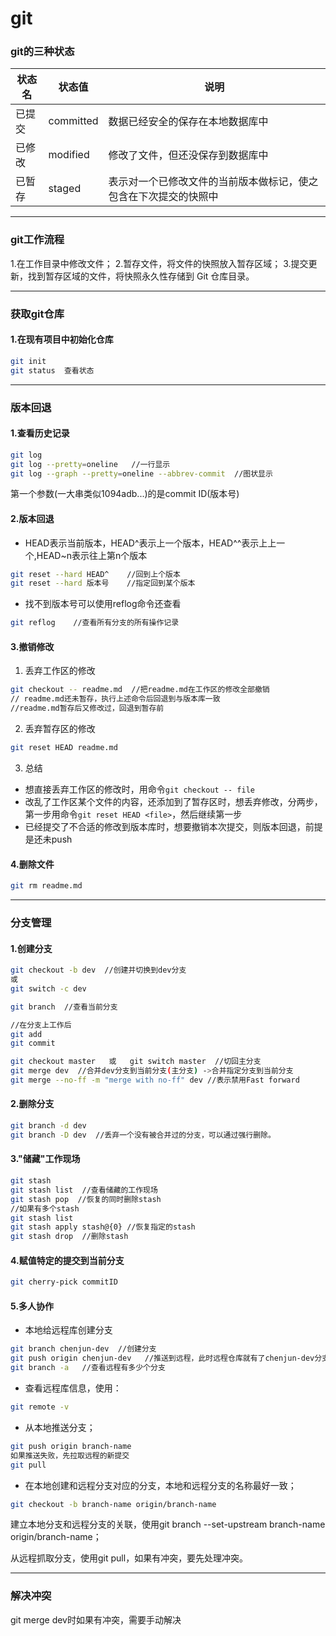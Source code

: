 # git


### git的三种状态
状态名|状态值|说明
-|-|-
已提交|committed|数据已经安全的保存在本地数据库中
已修改|modified|修改了文件，但还没保存到数据库中
已暂存|staged|表示对一个已修改文件的当前版本做标记，使之包含在下次提交的快照中

***
### git工作流程
1.在工作目录中修改文件；
2.暂存文件，将文件的快照放入暂存区域；
3.提交更新，找到暂存区域的文件，将快照永久性存储到 Git 仓库目录。

***

### 获取git仓库
#### 1.在现有项目中初始化仓库 
```bash
git init
git status  查看状态
```

***
### 版本回退
#### 1.查看历史记录
```bash
git log
git log --pretty=oneline   //一行显示
git log --graph --pretty=oneline --abbrev-commit  //图状显示
```
第一个参数(一大串类似1094adb...)的是commit ID(版本号)
#### 2.版本回退
- HEAD表示当前版本，HEAD^表示上一个版本，HEAD\^\^表示上上一个,HEAD~n表示往上第n个版本
```bash
git reset --hard HEAD^    //回到上个版本
git reset --hard 版本号    //指定回到某个版本
```
- 找不到版本号可以使用reflog命令还查看
```bash
git reflog    //查看所有分支的所有操作记录
```
#### 3.撤销修改
1. 丢弃工作区的修改
```bash
git checkout -- readme.md  //把readme.md在工作区的修改全部撤销
// readme.md还未暂存，执行上述命令后回退到与版本库一致
//readme.md暂存后又修改过，回退到暂存前
```
2. 丢弃暂存区的修改 
```bash
git reset HEAD readme.md
```
3. 总结
- 想直接丢弃工作区的修改时，用命令`git checkout -- file`
- 改乱了工作区某个文件的内容，还添加到了暂存区时，想丢弃修改，分两步，第一步用命令`git reset HEAD <file>`，然后继续第一步
- 已经提交了不合适的修改到版本库时，想要撤销本次提交，则版本回退，前提是还未push

#### 4.删除文件
```bash
git rm readme.md  
```

***
###  分支管理
#### 1.创建分支
```bash
git checkout -b dev  //创建并切换到dev分支
或
git switch -c dev 
```
```bash
git branch  //查看当前分支
```
```bash
//在分支上工作后
git add
git commit
```
```bash
git checkout master   或   git switch master  //切回主分支
git merge dev  //合并dev分支到当前分支(主分支) ->合并指定分支到当前分支
git merge --no-ff -m "merge with no-ff" dev //表示禁用Fast forward
```
#### 2.删除分支
```bash
git branch -d dev
git branch -D dev  //丢弃一个没有被合并过的分支，可以通过强行删除。
```
#### 3."储藏"工作现场
```bash
git stash
git stash list  //查看储藏的工作现场
git stash pop  //恢复的同时删除stash
//如果有多个stash
git stash list
git stash apply stash@{0} //恢复指定的stash
git stash drop  //删除stash
```
####  4.赋值特定的提交到当前分支
```bash
git cherry-pick commitID
```
####  5.多人协作
- 本地给远程库创建分支
```bash
git branch chenjun-dev  //创建分支
git push origin chenjun-dev   //推送到远程，此时远程仓库就有了chenjun-dev分支
git branch -a   //查看远程有多少个分支
```
- 查看远程库信息，使用：
```bash
git remote -v
```
- 从本地推送分支；
```bash
git push origin branch-name
如果推送失败，先拉取远程的新提交
git pull
```
- 在本地创建和远程分支对应的分支，本地和远程分支的名称最好一致；
```bash
git checkout -b branch-name origin/branch-name
```

建立本地分支和远程分支的关联，使用git branch --set-upstream branch-name origin/branch-name；

从远程抓取分支，使用git pull，如果有冲突，要先处理冲突。
***
### 解决冲突
git merge dev时如果有冲突，需要手动解决



